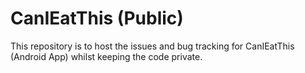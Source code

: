 # CanIEatThis (Public)
This repository is to host the issues and bug tracking for CanIEatThis (Android App) whilst keeping the code private. 
